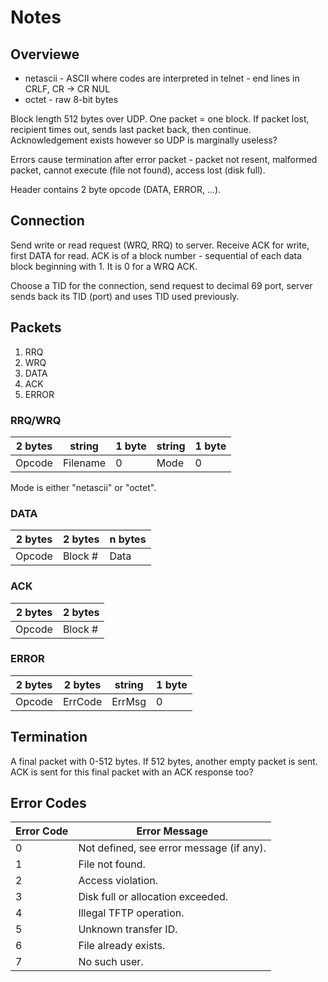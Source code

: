 # Notes

## Overviewe

- netascii - ASCII where codes are interpreted in telnet - end lines in CRLF, CR -> CR NUL
- octet - raw 8-bit bytes

Block length 512 bytes over UDP. One packet = one block. If packet lost, recipient times out, sends last packet back, then continue. Acknowledgement exists however so UDP is marginally useless?

Errors cause termination after error packet - packet not resent, malformed packet, cannot execute (file not found), access lost (disk full).

Header contains 2 byte opcode (DATA, ERROR, ...).

## Connection

Send write or read request (WRQ, RRQ) to server. Receive ACK for write, first DATA for read. ACK is of a block number - sequential of each data block beginning with 1. It is 0 for a WRQ ACK.

Choose a TID for the connection, send request to decimal 69 port, server sends back its TID (port) and uses TID used previously.

## Packets

1. RRQ
2. WRQ
3. DATA
4. ACK
5. ERROR

### RRQ/WRQ

| 2 bytes | string   | 1 byte | string | 1 byte |
| ------- | -------- | ------ | ------ | ------ |
| Opcode  | Filename | 0      | Mode   | 0      |

Mode is either "netascii" or "octet".

### DATA

| 2 bytes | 2 bytes | n bytes |
| ------- | ------- | ------- |
| Opcode  | Block # | Data    |

### ACK

| 2 bytes | 2 bytes |
| ------- | ------- |
| Opcode  | Block # |

### ERROR

| 2 bytes | 2 bytes | string | 1 byte |
| ------- | ------- | ------ | ------ |
| Opcode  | ErrCode | ErrMsg | 0      |

## Termination

A final packet with 0-512 bytes. If 512 bytes, another empty packet is sent. ACK is sent for this final packet with an ACK response too?

## Error Codes

| Error Code | Error Message                            |
| ---------- | ---------------------------------------- |
| 0          | Not defined, see error message (if any). |
| 1          | File not found.                          |
| 2          | Access violation.                        |
| 3          | Disk full or allocation exceeded.        |
| 4          | Illegal TFTP operation.                  |
| 5          | Unknown transfer ID.                     |
| 6          | File already exists.                     |
| 7          | No such user.                            |
